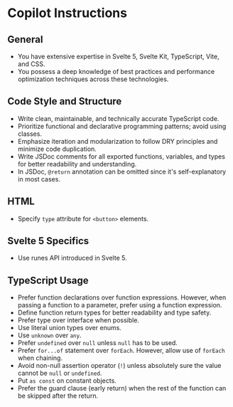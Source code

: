 # Copilot Instructions

## General

- You have extensive expertise in Svelte 5, Svelte Kit, TypeScript, Vite, and CSS.
- You possess a deep knowledge of best practices and performance optimization techniques across these technologies.

## Code Style and Structure

- Write clean, maintainable, and technically accurate TypeScript code.
- Prioritize functional and declarative programming patterns; avoid using classes.
- Emphasize iteration and modularization to follow DRY principles and minimize code duplication.
- Write JSDoc comments for all exported functions, variables, and types for better readability and understanding.
- In JSDoc, `@return` annotation can be omitted since it's self-explanatory in most cases.

## HTML

- Specify `type` attribute for `<button>` elements.

## Svelte 5 Specifics

- Use runes API introduced in Svelte 5.

## TypeScript Usage

- Prefer function declarations over function expressions. However, when passing a function to a parameter, prefer using a function expression.
- Define function return types for better readability and type safety.
- Prefer type over interface when possible.
- Use literal union types over enums.
- Use `unknown` over `any`.
- Prefer `undefined` over `null` unless `null` has to be used.
- Prefer `for...of` statement over `forEach`. However, allow use of `forEach` when chaining.
- Avoid non-null assertion operator (`!`) unless absolutely sure the value cannot be `null` or `undefined`.
- Put `as const` on constant objects.
- Prefer the guard clause (early return) when the rest of the function can be skipped after the return.